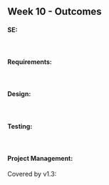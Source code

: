 <link rel="stylesheet" href="{{baseUrl}}/css/main.css">
<link rel="stylesheet" href="{{baseUrl}}/css/schedule.css">

<div class="website-content">

## Week 10 - Outcomes

<div id="main">

<!-- ==================================================================================================== -->

#### SE:

<dynamic-panel src="outcome-principle.md" type="warning" header=":trophy: Can explain SE principles :star::star:" no-close/>

<!-- ==================================================================================================== -->

<br>

#### Requirements:

<dynamic-panel src="outcome-activityDiagram.md" type="danger" header=":trophy: Can use activity diagrams :star:" no-close/>

<!-- ==================================================================================================== -->
<br>

#### Design:

<dynamic-panel src="outcome-patterns.md" type="danger" header=":trophy: Can use some basic design patterns :star:" no-close/>

<!-- ==================================================================================================== -->

<br>

#### Testing:

<dynamic-panel src="outcome-testCaseDesign.md" type="warning" header=":trophy: Can explain test case design :star::star:" no-close/>

<!-- ==================================================================================================== -->

<dynamic-panel src="outcome-ep.md" type="danger" header=":trophy: Can use EP for test case design :star:" no-close/>

<!-- ==================================================================================================== -->

<dynamic-panel src="outcome-boundaryValueAnalysis.md" type="danger" header=":trophy: Can apply boundary value analysis :star:" no-close/>

<!-- ==================================================================================================== -->

<br>

#### Project Management:


<panel type="danger" header=":trophy: Can release a product to end users :star:" expandable>
  <panel header=":dart: Evidence" expanded>

Covered by v1.3:

<include src="../../admin/project-v13.md" name="%%Admin &raquo; Project &rarr; v1.3%%" dynamic />

  </panel>
</panel>

<!-- ==================================================================================================== -->

</div>
</div>
